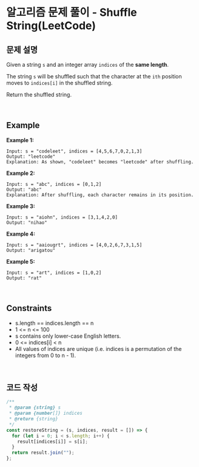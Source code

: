 # 알고리즘 문제 풀이 - Shuffle String(LeetCode)

## 문제 설명

Given a string `s` and an integer array `indices` of the **same length**.

The string `s` will be shuffled such that the character at the `ith` position moves to `indices[i]` in the shuffled string.

Return the shuffled string.

<br />

## Example

**Example 1:**

    Input: s = "codeleet", indices = [4,5,6,7,0,2,1,3]
    Output: "leetcode"
    Explanation: As shown, "codeleet" becomes "leetcode" after shuffling.

**Example 2:**

    Input: s = "abc", indices = [0,1,2]
    Output: "abc"
    Explanation: After shuffling, each character remains in its position.

**Example 3:**

    Input: s = "aiohn", indices = [3,1,4,2,0]
    Output: "nihao"

**Example 4:**

    Input: s = "aaiougrt", indices = [4,0,2,6,7,3,1,5]
    Output: "arigatou"

**Example 5:**

    Input: s = "art", indices = [1,0,2]
    Output: "rat"

<br />

## Constraints

- s.length == indices.length == n
- 1 <= n <= 100
- s contains only lower-case English letters.
- 0 <= indices[i] < n
- All values of indices are unique (i.e. indices is a permutation of the integers from 0 to n - 1).

<br />

## 코드 작성

```js
/**
 * @param {string} s
 * @param {number[]} indices
 * @return {string}
 */
const restoreString = (s, indices, result = []) => {
  for (let i = 0; i < s.length; i++) {
    result[indices[i]] = s[i];
  }
  return result.join("");
};
```

<br />
